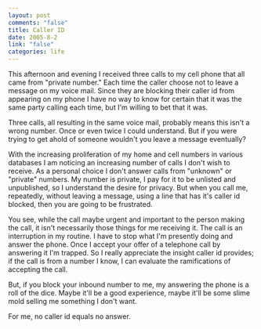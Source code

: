 ```yaml
--- 
layout: post
comments: "false"
title: Caller ID
date: 2005-8-2
link: "false"
categories: life
---
```

This afternoon and evening I received three calls to my cell phone that all came from "private number." Each time the caller choose not to leave a message on my voice mail. Since they are blocking their caller id from appearing on my phone I have no way to know for certain that it was the same party calling each time, but I'm willing to bet that it was.

Three calls, all resulting in the same voice mail, probably means this isn't a wrong number. Once or even twice I could understand. But if you were trying to get ahold of someone wouldn't you leave a message eventually?

With the increasing proliferation of my home and cell numbers in various databases I am noticing an increasing number of calls I don't wish to receive. As a personal choice I don't answer calls from "unknown" or "private" numbers. My number is private, I pay for it to be unlisted and unpublished, so I understand the desire for privacy. But when you call me, repeatedly, without leaving a message, using a line that has it's caller id blocked, then you are going to be frustrated.

You see, while the call maybe urgent and important to the person making the call, it isn't necessarily those things for me receiving it. The call is an interruption in my routine. I have to stop what I'm presently doing and answer the phone. Once I accept your offer of a telephone call by answering it I'm trapped. So I really appreciate the insight caller id provides; if the call is from a number I know, I can evaluate the ramifications of accepting the call.

But, if you block your inbound number to me, my answering the phone is a roll of the dice. Maybe it'll be a good experience, maybe it'll be some slime mold selling me something I don't want.

For me, no caller id equals no answer.
